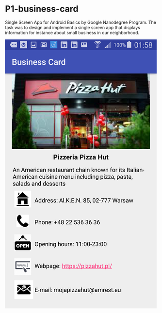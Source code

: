 # P1-business-card

Single Screen App for Android Basics by Google Nanodegree Program. The task was to design and implement a single screen app that displays information for instance about small business in our neighborhood.

![alt text](https://raw.githubusercontent.com/AleksandraWozniak/BusinessCard/master/Screenshot_2018-02-18-01-58-08_new.png)
